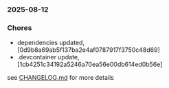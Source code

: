 ### 2025-08-12

### Chores
+ dependencies updated, [0d9b8a69ab5f137ba2e4af0787917f3750c48d69]
+ .devcontainer update, [1cb4251c34192a5246a70ea56e00db614ed0b56e]

see <a href='https://github.com/mrjackwills/flightbox_backend/blob/main/CHANGELOG.md'>CHANGELOG.md</a> for more details
